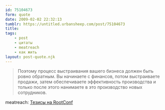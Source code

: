 ```yaml
---
id: 75104673
form: quote
date: 2009-02-02 22:32:13
tumblr: https://untitled.urbansheep.com/post/75104673
title: 
tags:
    - post
    - цитаты
    - meatreach
    - как жить
layout: post-quote.njk
---
```


<blockquote>
Поэтому процесс выстраивания вашего бизнеса должен быть ровно обратным. Вы начинаете с финансов, потом выстраиваете продажи, затем обеспечиваете эффективность производства и только после этого нанимаете в это производство новых сотрудников.
</blockquote>

meatreach: <a href="http://meatreach.livejournal.com/305176.html">Тезисы на RootConf</a>
